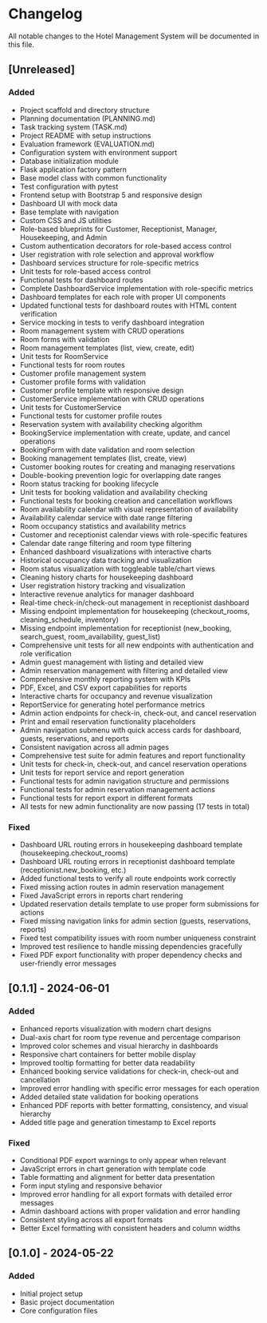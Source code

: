 # Changelog

All notable changes to the Hotel Management System will be documented in this file.

## [Unreleased]

### Added
- Project scaffold and directory structure
- Planning documentation (PLANNING.md)
- Task tracking system (TASK.md)
- Project README with setup instructions
- Evaluation framework (EVALUATION.md)
- Configuration system with environment support
- Database initialization module
- Flask application factory pattern
- Base model class with common functionality
- Test configuration with pytest
- Frontend setup with Bootstrap 5 and responsive design
- Dashboard UI with mock data
- Base template with navigation
- Custom CSS and JS utilities
- Role-based blueprints for Customer, Receptionist, Manager, Housekeeping, and Admin
- Custom authentication decorators for role-based access control
- User registration with role selection and approval workflow
- Dashboard services structure for role-specific metrics
- Unit tests for role-based access control
- Functional tests for dashboard routes
- Complete DashboardService implementation with role-specific metrics
- Dashboard templates for each role with proper UI components
- Updated functional tests for dashboard routes with HTML content verification
- Service mocking in tests to verify dashboard integration
- Room management system with CRUD operations
- Room forms with validation
- Room management templates (list, view, create, edit)
- Unit tests for RoomService
- Functional tests for room routes
- Customer profile management system
- Customer profile forms with validation
- Customer profile template with responsive design
- CustomerService implementation with CRUD operations
- Unit tests for CustomerService
- Functional tests for customer profile routes
- Reservation system with availability checking algorithm
- BookingService implementation with create, update, and cancel operations
- BookingForm with date validation and room selection
- Booking management templates (list, create, view)
- Customer booking routes for creating and managing reservations
- Double-booking prevention logic for overlapping date ranges
- Room status tracking for booking lifecycle
- Unit tests for booking validation and availability checking
- Functional tests for booking creation and cancellation workflows
- Room availability calendar with visual representation of availability
- Availability calendar service with date range filtering
- Room occupancy statistics and availability metrics
- Customer and receptionist calendar views with role-specific features
- Calendar date range filtering and room type filtering
- Enhanced dashboard visualizations with interactive charts
- Historical occupancy data tracking and visualization
- Room status visualization with toggleable table/chart views
- Cleaning history charts for housekeeping dashboard
- User registration history tracking and visualization
- Interactive revenue analytics for manager dashboard
- Real-time check-in/check-out management in receptionist dashboard
- Missing endpoint implementation for housekeeping (checkout_rooms, cleaning_schedule, inventory)
- Missing endpoint implementation for receptionist (new_booking, search_guest, room_availability, guest_list)
- Comprehensive unit tests for all new endpoints with authentication and role verification
- Admin guest management with listing and detailed view
- Admin reservation management with filtering and detailed view
- Comprehensive monthly reporting system with KPIs
- PDF, Excel, and CSV export capabilities for reports
- Interactive charts for occupancy and revenue visualization
- ReportService for generating hotel performance metrics
- Admin action endpoints for check-in, check-out, and cancel reservation
- Print and email reservation functionality placeholders
- Admin navigation submenu with quick access cards for dashboard, guests, reservations, and reports
- Consistent navigation across all admin pages
- Comprehensive test suite for admin features and report functionality
- Unit tests for check-in, check-out, and cancel reservation operations
- Unit tests for report service and report generation
- Functional tests for admin navigation structure and permissions
- Functional tests for admin reservation management actions
- Functional tests for report export in different formats
- All tests for new admin functionality are now passing (17 tests in total)

### Fixed
- Dashboard URL routing errors in housekeeping dashboard template (housekeeping.checkout_rooms)
- Dashboard URL routing errors in receptionist dashboard template (receptionist.new_booking, etc.)
- Added functional tests to verify all route endpoints work correctly
- Fixed missing action routes in admin reservation management
- Fixed JavaScript errors in reports chart rendering
- Updated reservation details template to use proper form submissions for actions
- Fixed missing navigation links for admin section (guests, reservations, reports)
- Fixed test compatibility issues with room number uniqueness constraint
- Improved test resilience to handle missing dependencies gracefully
- Fixed PDF export functionality with proper dependency checks and user-friendly error messages

## [0.1.1] - 2024-06-01

### Added
- Enhanced reports visualization with modern chart designs
- Dual-axis chart for room type revenue and percentage comparison
- Improved color schemes and visual hierarchy in dashboards
- Responsive chart containers for better mobile display
- Improved tooltip formatting for better data readability
- Enhanced booking service validations for check-in, check-out and cancellation
- Improved error handling with specific error messages for each operation
- Added detailed state validation for booking operations
- Enhanced PDF reports with better formatting, consistency, and visual hierarchy
- Added title page and generation timestamp to Excel reports

### Fixed
- Conditional PDF export warnings to only appear when relevant
- JavaScript errors in chart generation with template code
- Table formatting and alignment for better data presentation
- Form input styling and responsive behavior
- Improved error handling for all export formats with detailed error messages
- Admin dashboard actions with proper validation and error handling
- Consistent styling across all export formats
- Better Excel formatting with consistent headers and column widths

## [0.1.0] - 2024-05-22

### Added
- Initial project setup
- Basic project documentation
- Core configuration files 
